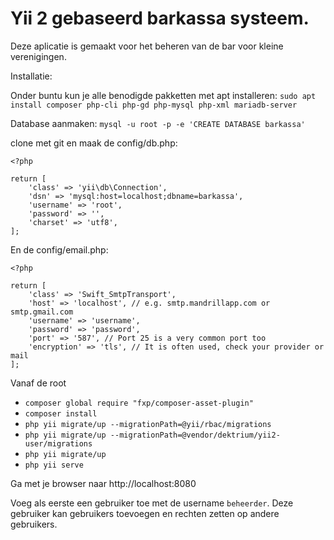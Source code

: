 Yii 2 gebaseerd barkassa systeem.
============================

Deze aplicatie is gemaakt voor het beheren van de bar voor kleine verenigingen.

Installatie:

Onder buntu kun je alle benodigde pakketten met apt installeren:
`sudo apt install composer php-cli php-gd php-mysql php-xml mariadb-server`

Database aanmaken:
`mysql -u root -p -e 'CREATE DATABASE barkassa'`

clone met git en maak de config/db.php:
```
<?php

return [
    'class' => 'yii\db\Connection',
    'dsn' => 'mysql:host=localhost;dbname=barkassa',
    'username' => 'root',
    'password' => '',
    'charset' => 'utf8',
];
```

 En de config/email.php:

```
<?php

return [
    'class' => 'Swift_SmtpTransport',
    'host' => 'localhost', // e.g. smtp.mandrillapp.com or smtp.gmail.com
    'username' => 'username',
    'password' => 'password',
    'port' => '587', // Port 25 is a very common port too
    'encryption' => 'tls', // It is often used, check your provider or mail
];
```

Vanaf de root
- `composer global require "fxp/composer-asset-plugin"`
- `composer install`
- `php yii migrate/up --migrationPath=@yii/rbac/migrations`
- `php yii migrate/up --migrationPath=@vendor/dektrium/yii2-user/migrations`
- `php yii migrate/up`
- `php yii serve`

Ga met je browser naar http://localhost:8080

Voeg als eerste een gebruiker toe met de username `beheerder`.
Deze gebruiker kan gebruikers toevoegen en rechten zetten op andere gebruikers.